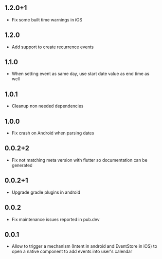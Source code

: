 ## 1.2.0+1

* Fix some built time warnings in iOS

## 1.2.0

* Add support to create recurrence events

## 1.1.0

* When setting event as same day, use start date value as end time as well

## 1.0.1

* Cleanup non needed dependencies

## 1.0.0

* Fix crash on Android when parsing dates

## 0.0.2+2

* Fix not matching meta version with flutter so documentation can be generated 

## 0.0.2+1

* Upgrade gradle plugins in android 

## 0.0.2

* Fix maintenance issues reported in pub.dev 


## 0.0.1

* Allow to trigger a mechanism (Intent in android and EventStore in iOS) to open a native component to add events into user's calendar
